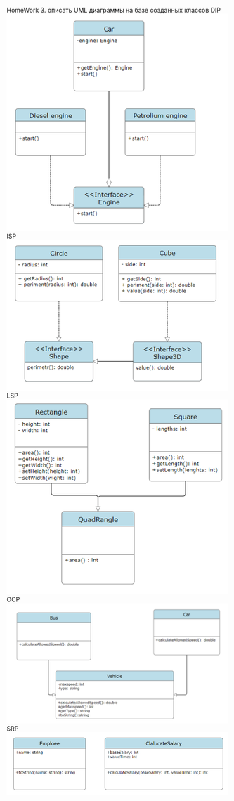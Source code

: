 HomeWork 3. описать UML диаграммы на базе созданных классов
DIP
![](DIP/DIP.png)
ISP
![](ISP/ISP.png)
LSP
![](LSP/LSP.png)
OCP
![](OCP/OCP.png)
SRP
![](SRP/SPR.png)